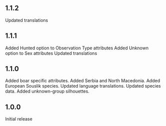## 1.1.2

Updated translations

## 1.1.1

Added Hunted option to Observation Type attributes
Added Unknown option to Sex attributes
Updated translations

## 1.1.0

Added boar specific attributes.
Added Serbia and North Macedonia.
Added European Souslik species.
Updated language translations.
Updated species data.
Added unknown-group silhouettes.

## 1.0.0

Initial release
